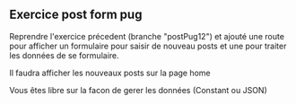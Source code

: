 ## Exercice post form pug

Reprendre l'exercice précedent (branche "postPug12") et ajouté une route pour afficher un formulaire pour saisir de nouveau posts et une pour traiter les données de se formulaire.

Il faudra afficher les nouveaux posts sur la page home

Vous êtes libre sur la facon de gerer les données (Constant ou JSON)